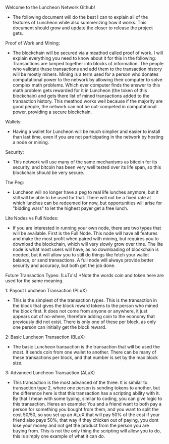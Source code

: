 Welcome to the Luncheon Network Github!
- The following document will do the best I can to explain all of the features of Luncheon while also summerizing how it works. This document should grow and update the closer to release the project gets.

Proof of Work and Mining:
- The blockchain will be secured via a meathod called proof of work. I will explain everything you need to know about it for this in the following: Transactions are lumped together into blocks of information. The people who validate these transactions and add them to the transaction history will be mostly miners. Mining is a term used for a person who donates computational power to the network by allowing their computer to solve complex math problems. Which ever computer finds the answer to this math problem gets rewarded for it in Luncheon (the token of this blockchain) and gets there list of mined transactions added to the transaction history. This meathod works well because if the majority are good people, the network can not be out-competed in computational power, providing a secure blockchain.

Wallets:
- Having a wallet for Luncheon will be much simplier and easier to install than last time, even if you are not participating in the network by hosting a node or mining.

Security:
- This network will use many of the same mechanisms as bitcoin for its security, and bitcoin has been very well tested over its life span, so this blockchain should be very secure.

The Peg:
- Luncheon will no longer have a peg to real life lunches anymore, but it still will be able to be used for that. There will not be a fixed rate at which lunches can be redeemed for now, but opportunities will arise for "bidding wars" to let the highest payer get a free lunch.

Lite Nodes vs Full Nodes:
- If you are interested in running your own node, there are two types that will be available. First is the Full Node. This node will have all features and make the most profit when paired with mining, but requires you to download the blockchain, which will very slowly grow over time. The lite node is what most users will have, as no downloading of blockchain is needed, but it will allow you to still do things like fetch your wallet balance, or send transactions. A full node will always provide better security and accuracy, but both get the job done.

Future Transaction Types: (LuTx's)
*Note the words coin and token here are used for the same meaning.

1: Payout Luncheon Transaction (PLuX)
- This is the simplest of the transaction types. This is the transaction in the block that gives the block reward tokens to the person who mined the block first. It does not come from anyone or anywhere, it just appears out of no-where, therefore adding coin to the economy that previously did not exist. There is only one of these per block, as only one person can initially get the block reward.

2: Basic Luncheon Transaction (BLuX)
- The basic Luncheon transaction is the transaction that will be used the most. It sends coin from one wallet to another. There can be many of these transactions per block, and that number is set by the max block size.

3: Advanced Luncheon Transaction (ALuX)
- This transaction is the most advanced of the three. It is similar to transaction type 2, where one person is sending tokens to another, but the difference here is that this transaction has a scripting ability with it. By that I mean with some typing, similar to coding, you can give logic to this transaction. Heres an example: You and a friend want to both pay a person for something you bought from them, and you want to split the cost 50/50, so you set up an ALuX that will pay 50% of the cost if your friend also pays 50%, that way if they chicken out of paying, you dont lose your money and not get the product from the person you are buying from. This is not the only thing the scripting will allow you to do, this is simply one example of what it can do.